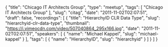 {
  "title": "Chicago IT Architects Group",
  "type": "meetup",
  "tags": [
    "Chicago IT Architects Group"
  ],
  "slug": "citag",
  "date": "2011-11-02T02:07:51",
  "draft": false,
  "recordings": [
    {
      "title": "HierarchyID CLR Data Type",
      "slug": "hierarchyid-clr-data-type",
      "thumbnail": "https://i.vimeocdn.com/video/507040864_295x166.jpg",
      "date": "2011-11-02T02:07:51",
      "speakers": [
        {
          "name": "Michael Kappel",
          "slug": "michael-kappel"
        }
      ],
      "tags": [
        {
          "name": "HierarchyID",
          "slug": "hierarchyid"
        }
      ]
    }
  ]
}